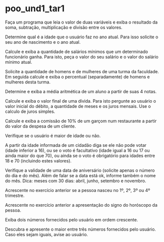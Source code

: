 # poo_und1_tar1

Faça um programa que leia o valor de duas variáveis e exiba o resultado da soma, subtração, multiplicação e divisão entre os valores.

Determine qual é a idade que o usuário faz no ano atual. Para isso solicite o seu ano de nascimento e o ano atual.

Calcule e exiba a quantidade de salários mínimos que um determinado funcionário ganha.  Para isto, peça o valor do seu salário e o valor do salário mínimo atual.

Solicite a quantidade de homens e de mulheres de uma turma da faculdade. Em seguida calcule e exiba o percentual (separadamente) de homens e mulheres desta turma.

Determine e exiba a média aritmética de um aluno a partir de suas 4 notas.

Calcule e exiba o valor final de uma dívida. Para isto pergunte ao usuário o valor inicial do débito, a quantidade de meses e os juros mensais. Use o calculo de juros simples.

Calcule e exiba a comissão de 10% de um garçom num restaurante a partir do valor da despesa de um cliente.

Verifique se o usuário é maior de idade ou não.

A partir da idade informada de um cidadão diga se ele não pode votar (idade inferior a 16), ou se o voto é facultativo (idade igual a 16 ou 17 ou ainda maior do que 70), ou ainda se o voto é obrigatório para idades entre 18 e 70 (incluindo estes valores).

Verifique a validade de uma data de aniversário (solicite apenas o número do dia e do mês).  Além de falar se a data está ok, informe também o nome do mês.
Dica: meses com 30 dias: abril, junho, setembro e novembro.

Acrescente no exercício anterior se a pessoa nasceu no 1º, 2º, 3º ou 4º trimestre.

Acrescente no exercício anterior a apresentação do signo do horóscopo da pessoa.

Exiba dois números fornecidos pelo usuário em ordem crescente.

Descubra e apresente o maior entre três números fornecidos pelo usuário. Caso eles sejam iguais, avise ao usuário.
